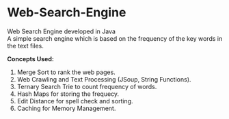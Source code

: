 # Web-Search-Engine
Web Search Engine developed in Java<br/>
A simple search engine which is based on the frequency of the key words in the text files.<br/>

**Concepts Used:**<br/>
1) Merge Sort to rank the web pages.
2) Web Crawling and Text Processing (JSoup, String Functions).
3) Ternary Search Trie to count frequency of words.
4) Hash Maps for storing the frequecy.
5) Edit Distance for spell check and sorting.
6) Caching for Memory Management.
